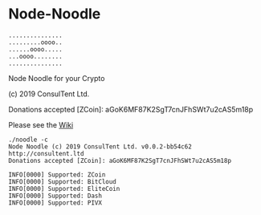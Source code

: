 # Node-Noodle
```
...............
.........oooo..
......oooo.....
...oooo........
...............
```

Node Noodle for your Crypto

(c) 2019 ConsulTent Ltd.

Donations accepted [ZCoin]: aGoK6MF87K2SgT7cnJFhSWt7u2cAS5m18p

Please see the [Wiki](https://github.com/ConsulTent/Node-Noodle/wiki)


```
./noodle -c
Node Noodle (c) 2019 ConsulTent Ltd. v0.0.2-bb54c62
http://consultent.ltd
Donations accepted [ZCoin]: aGoK6MF87K2SgT7cnJFhSWt7u2cAS5m18p

INFO[0000] Supported: ZCoin                             
INFO[0000] Supported: BitCloud                          
INFO[0000] Supported: EliteCoin                         
INFO[0000] Supported: Dash                              
INFO[0000] Supported: PIVX
```                     

